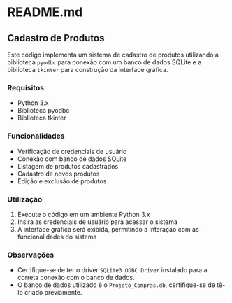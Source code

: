 # README.md

## Cadastro de Produtos

Este código implementa um sistema de cadastro de produtos utilizando a biblioteca `pyodbc` para conexão com um banco de dados SQLite e a biblioteca `tkinter` para construção da interface gráfica.

### Requisitos

- Python 3.x
- Biblioteca pyodbc
- Biblioteca tkinter

### Funcionalidades

- Verificação de credenciais de usuário
- Conexão com banco de dados SQLite
- Listagem de produtos cadastrados
- Cadastro de novos produtos
- Edição e exclusão de produtos

### Utilização

1. Execute o código em um ambiente Python 3.x
2. Insira as credenciais de usuário para acessar o sistema
3. A interface gráfica será exibida, permitindo a interação com as funcionalidades do sistema

### Observações

- Certifique-se de ter o driver `SQLite3 ODBC Driver` instalado para a correta conexão com o banco de dados.
- O banco de dados utilizado é o `Projeto_Compras.db`, certifique-se de tê-lo criado previamente.
